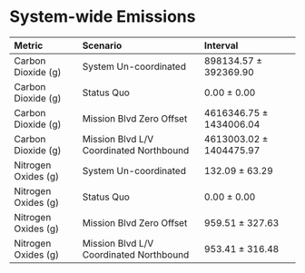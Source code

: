 # System-wide Emissions

| Metric              | Scenario                                | Interval                |
|:--------------------|:----------------------------------------|:------------------------|
| Carbon Dioxide (g)  | System Un-coordinated                   | 898134.57 ± 392369.90   |
| Carbon Dioxide (g)  | Status Quo                              | 0.00 ± 0.00             |
| Carbon Dioxide (g)  | Mission Blvd Zero Offset                | 4616346.75 ± 1434006.04 |
| Carbon Dioxide (g)  | Mission Blvd L/V Coordinated Northbound | 4613003.02 ± 1404475.97 |
| Nitrogen Oxides (g) | System Un-coordinated                   | 132.09 ± 63.29          |
| Nitrogen Oxides (g) | Status Quo                              | 0.00 ± 0.00             |
| Nitrogen Oxides (g) | Mission Blvd Zero Offset                | 959.51 ± 327.63         |
| Nitrogen Oxides (g) | Mission Blvd L/V Coordinated Northbound | 953.41 ± 316.48         |